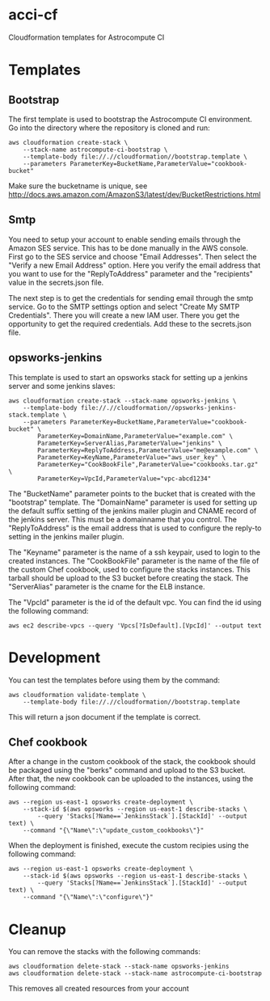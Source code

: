 # acci-cf
Cloudformation templates for Astrocompute CI

# Templates

## Bootstrap

The first template is used to bootstrap the Astrocompute CI environment. Go into the directory where the repository is cloned and run:

    aws cloudformation create-stack \
		--stack-name astrocompute-ci-bootstrap \
		--template-body file://.//cloudformation//bootstrap.template \
		--parameters ParameterKey=BucketName,ParameterValue="cookbook-bucket"

Make sure the bucketname is unique, see http://docs.aws.amazon.com/AmazonS3/latest/dev/BucketRestrictions.html

## Smtp

You need to setup your account to enable sending emails through the Amazon SES service. This has to be done manually in the AWS console. First go to the SES service and choose "Email Addresses". Then select the "Verify a new Email Address" option. Here you verify the email address that you want to use for the "ReplyToAddress" parameter and the "recipients" value in the secrets.json file.

The next step is to get the credentials for sending email through the smtp service. Go to the SMTP settings option and select "Create My SMTP Credentials". There you will create a new IAM user. There you get the opportunity to get the required credentials. Add these to the secrets.json file.

## opsworks-jenkins

This template is used to start an opsworks stack for setting up a jenkins server and some jenkins slaves:

    aws cloudformation create-stack --stack-name opsworks-jenkins \
		--template-body file://.//cloudformation//opsworks-jenkins-stack.template \
		--parameters ParameterKey=BucketName,ParameterValue="cookbook-bucket" \
		    ParameterKey=DomainName,ParameterValue="example.com" \
		    ParameterKey=ServerAlias,ParameterValue="jenkins" \
		    ParameterKey=ReplyToAddress,ParameterValue="me@example.com" \
			ParameterKey=KeyName,ParameterValue="aws_user_key" \
			ParameterKey="CookBookFile",ParameterValue="cookbooks.tar.gz" \
		    ParameterKey=VpcId,ParameterValue="vpc-abcd1234"

The "BucketName" parameter points to the bucket that is created with the "bootstrap" template. The "DomainName" parameter is used for setting up the default suffix setting of the jenkins mailer plugin and CNAME record of the jenkins server. This must be a domainname that you control. The "ReplyToAddress" is the email address that is used to configure the reply-to setting in the jenkins mailer plugin.

The "Keyname" parameter is the name of a ssh keypair, used to login to the created instances. The "CookBookFile" parameter is the name of the file of the custom Chef cookbook, used to configure the stacks instances. This tarball should be upload to the S3 bucket before creating the stack. The "ServerAlias" parameter is the cname for the ELB instance.

The "VpcId" parameter is the id of the default vpc. You can find the id using the following command:

	aws ec2 describe-vpcs --query 'Vpcs[?IsDefault].[VpcId]' --output text


# Development

You can test the templates before using them by the command:

	aws cloudformation validate-template \
		--template-body file://.//cloudformation//bootstrap.template

This will return a json document if the template is correct.

## Chef cookbook

After a change in the custom cookbook of the stack, the cookbook should be packaged using the "berks" command and upload to the S3 bucket. After that, the new cookbook can be uploaded to the instances, using the following command:

	aws --region us-east-1 opsworks create-deployment \
	    --stack-id $(aws opsworks --region us-east-1 describe-stacks \
	        --query 'Stacks[?Name==`JenkinsStack`].[StackId]' --output text) \
	    --command "{\"Name\":\"update_custom_cookbooks\"}"

When the deployment is finished, execute the custom recipies using the following command:

	aws --region us-east-1 opsworks create-deployment \
		--stack-id $(aws opsworks --region us-east-1 describe-stacks \
			--query 'Stacks[?Name==`JenkinsStack`].[StackId]' --output text) \
		--command "{\"Name\":\"configure\"}"

# Cleanup

You can remove the stacks with the following commands:

	aws cloudformation delete-stack --stack-name opsworks-jenkins
	aws cloudformation delete-stack --stack-name astrocompute-ci-bootstrap

This removes all created resources from your account
